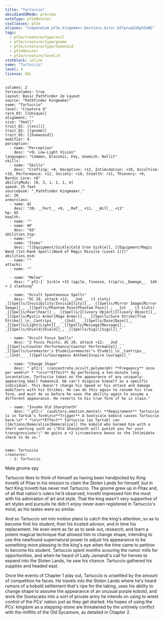 ```yaml
---
title: "Tartuccio"
obsidianUIMode: preview
noteType: pf2eMonster
cssClasses: pf2e
aliases: "Compendium.pf2e.kingmaker-bestiary.Actor.8IYynuqZxDpXZwBE" 
tags:
  - pf2e/creature/type/evil
  - pf2e/creature/type/gnome
  - pf2e/creature/type/humanoid
  - pf2eMonster
  - pf2e/creature/level/4
statblock: inline
name: "Tartuccio"
level: 4
license: OGL
---
```


```statblock
columns: 2
forcecolumns: true
layout: Basic Pathfinder 2e Layout
source: "Pathfinder Kingmaker"
name: "Tartuccio"
level: "Creature 4"
rare_03: [[Unique]]
alignment: ""
size: "Small"
trait_01: [[evil]]
trait_02: [[gnome]]
trait_03: [[humanoid]]
modifier: 9
perception:
  - name: "Perception"
    desc: "+9; Low-Light Vision"
languages: "Common, Draconic, Fey, Gnomish, Hallit"
skills:
  - name: "Skills"
    desc: "Crafting: +8, Deception: +12, Intimidation: +10, Occultism: +10, Performance: +12, Society: +10, Stealth: +11, Thievery: +9, Bardic Lore: +8"
abilityMods: [0, 3, 1, 2, 1, 4]
speed: 25 feet
sourcebook: "_Pathfinder Kingmaker_"
ac: 20
armorclass:
  - name: AC
    desc: "20; __Fort__ +9, __Ref__ +11, __Will__ +11"
hp: 65
health:
  - name: ""
  - name: HP
    desc: "65"
abilities_top:
  - name: ""
  - name: "Items"
    desc: "[[Equipment/Sickle|Cold Iron Sickle]], [[Equipment/Magic Wand (1st-Rank Spell)|Wand of Magic Missile (Level 1)]]"
abilities_mid:
  - name: ""
attacks:
  - name: ""

  - name: "Melee"
    desc: "`pf2:1` Sickle +15 (agile, finesse, trip)\n__Damage__  1d4 + 2 slashing"

  - name: "Occult Spontaneous Spells"
    desc: "DC 20, attack +12; __2nd __ (3 slots) _[[Spells/Invisibility|Invisibility]]_, _[[Spells/Mirror Image|Mirror Image]]_, _[[Spells/Phantom Pain|Phantom Pain]]_; __1st __ (3 slots) _[[Spells/Fear|Fear]]_, _[[Spells/Illusory Object|Illusory Object]]_, _[[Spells/Mystic Armor|Mage Armor]]_, _[[Spells/Sure Strike|True Strike]]_\n__Cantrips__  __(2nd)__ _[[Spells/Daze|Daze]]_, _[[Spells/Light|Light]]_, _[[Spells/Message|Message]]_, _[[Spells/Shield|Shield]]_, _[[Spells/Sigil|Sigil]]_"

  - name: "Occult Focus Spells"
    desc: "2 Focus Points, DC 20, attack +12; __2nd __  _[[Spells/Counter Performance|Counter Performance]]_, _[[Spells/Loremaster's Etude|Loremaster's Etude]]_\n__Cantrips__  __(2nd)__ _[[Spells/Courageous Anthem|Inspire Courage]]_"

  - name: "Change Shape"
    desc: "`pf2:1` (concentrate,occult,polymorph) **Frequency** once per week\n* * *\n\n**Effect** By performing a ten-minute long incantation, Tartuccio takes on the appearance of any uniquely-appearing Small humanoid. He can't disguise himself as a specific individual. This doesn't change his Speed or his attack and damage modifiers with his Strikes. He can do this again to resume his true form, and must do so before he uses the ability again to assume a different appearance. He reverts to his true form if he is slain."

  - name: "Invoke Old Sharptooth"
    desc: "`pf2:r` (auditory,emotion,mental) **Requirement** Tartuccio is in Tartuk's form\n\n**Trigger** A Sootscale kobold causes Tartuccio harm.\n* * *\n\n**Effect** Tartuccio (as Tartuk) can [[Actions/Demoralize|Demoralize]] the kobold who harmed him with a short warning such as \"Old Sharptooth will punish you for your transgressions!\" He gains a +2 circumstance bonus on the Intimidate check to do so."
 
```

```encounter-table
name: Tartuccio
creatures:
  - 1: Tartuccio
```


Male gnome spy

Tartuccio likes to think of himself as having been handpicked by King Irovetti of Pitax in his mission to claim the Stolen Lands for himself, but in fact King Irovetti has never met Tartuccio. The gnome grew up in Pitax and, of all that nation's rulers he'd observed, Irovetti impressed him the most with his admiration of art and style. That the king wasn't very supportive of art styles and pursuits he didn't enjoy never even registered in Tartuccio's mind, as his tastes were so similar.

And so Tartuccio set into motion plans to catch the king's attention, so as to become first his student, then his trusted advisor, and in time his replacement. He even went as far as to seek out, research, and learn a potent magical technique that allowed him to change shape, intending to use this newfound supernatural power to adjust his appearance to be something more pleasing to the king's eye when the time came to petition to become his student. Tartuccio spent months scouring the rumor mills for opportunities, and when he heard of Lady Jamandi's call for heroes to expand into the Stolen Lands, he saw his chance. Tartuccio gathered his supplies and headed east.

Once the events of Chapter 1 play out, Tartuccio is unsettled by the amount of competition he faces. He travels into the Stolen Lands where he's heard rumors of a kobold settlement that's ripe for the taking, uses his ability to change shape to assume the appearance of an unusual purple kobold, and work the Sootscales into a sort of private army he intends on using to wrest control of the PCs' nation just as they get started. His hopes of using the PCs' kingdom as a stepping-stone are threatened by the untimely conflict with the mitflits of the Old Sycamore, as detailed in Chapter 2.
